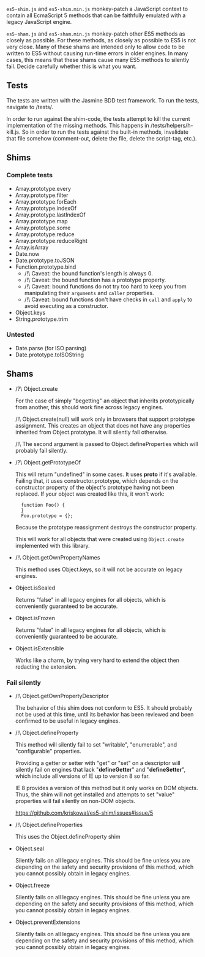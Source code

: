 `es5-shim.js` and `es5-shim.min.js` monkey-patch a JavaScript context to
contain all EcmaScript 5 methods that can be faithfully emulated with a
legacy JavaScript engine.

`es5-sham.js` and `es5-sham.min.js` monkey-patch other ES5 methods as
closely as possible. For these methods, as closely as possible to ES5
is not very close. Many of these shams are intended only to allow code
to be written to ES5 without causing run-time errors in older engines.
In many cases, this means that these shams cause many ES5 methods to
silently fail. Decide carefully whether this is what you want.

## Tests

The tests are written with the Jasmine BDD test framework.
To run the tests, navigate to <root-folder>/tests/.

In order to run against the shim-code, the tests attempt to kill the current
implementation of the missing methods. This happens in <root-folder>/tests/helpers/h-kill.js.
So in order to run the tests against the built-in methods, invalidate that file somehow
(comment-out, delete the file, delete the script-tag, etc.).

## Shims

### Complete tests

- Array.prototype.every
- Array.prototype.filter
- Array.prototype.forEach
- Array.prototype.indexOf
- Array.prototype.lastIndexOf
- Array.prototype.map
- Array.prototype.some
- Array.prototype.reduce
- Array.prototype.reduceRight
- Array.isArray
- Date.now
- Date.prototype.toJSON
- Function.prototype.bind
  - /!\ Caveat: the bound function's length is always 0.
  - /!\ Caveat: the bound function has a prototype property.
  - /!\ Caveat: bound functions do not try too hard to keep you
    from manipulating their `arguments` and `caller` properties.
  - /!\ Caveat: bound functions don't have checks in `call` and
    `apply` to avoid executing as a constructor.
- Object.keys
- String.prototype.trim

### Untested

- Date.parse (for ISO parsing)
- Date.prototype.toISOString

## Shams

- /?\ Object.create

  For the case of simply "begetting" an object that
  inherits prototypically from another, this should work
  fine across legacy engines.

  /!\ Object.create(null) will work only in browsers that
  support prototype assignment. This creates an object
  that does not have any properties inherited from
  Object.prototype. It will silently fail otherwise.

  /!\ The second argument is passed to
  Object.defineProperties which will probably fail
  silently.

- /?\ Object.getPrototypeOf

  This will return "undefined" in some cases. It uses
  **proto** if it's available. Failing that, it uses
  constructor.prototype, which depends on the constructor
  property of the object's prototype having not been
  replaced. If your object was created like this, it
  won't work:

        function Foo() {
        }
        Foo.prototype = {};

  Because the prototype reassignment destroys the
  constructor property.

  This will work for all objects that were created using
  `Object.create` implemented with this library.

- /!\ Object.getOwnPropertyNames

  This method uses Object.keys, so it will not be accurate
  on legacy engines.

- Object.isSealed

  Returns "false" in all legacy engines for all objects,
  which is conveniently guaranteed to be accurate.

- Object.isFrozen

  Returns "false" in all legacy engines for all objects,
  which is conveniently guaranteed to be accurate.

- Object.isExtensible

  Works like a charm, by trying very hard to extend the
  object then redacting the extension.

### Fail silently

- /!\ Object.getOwnPropertyDescriptor

  The behavior of this shim does not conform to ES5. It
  should probably not be used at this time, until its
  behavior has been reviewed and been confirmed to be
  useful in legacy engines.

- /!\ Object.defineProperty

  This method will silently fail to set "writable",
  "enumerable", and "configurable" properties.

  Providing a getter or setter with "get" or "set" on a
  descriptor will silently fail on engines that lack
  "**defineGetter**" and "**defineSetter**", which include
  all versions of IE up to version 8 so far.

  IE 8 provides a version of this method but it only works
  on DOM objects. Thus, the shim will not get installed
  and attempts to set "value" properties will fail
  silently on non-DOM objects.

  https://github.com/kriskowal/es5-shim/issues#issue/5

- /!\ Object.defineProperties

  This uses the Object.defineProperty shim

- Object.seal

  Silently fails on all legacy engines. This should be
  fine unless you are depending on the safety and security
  provisions of this method, which you cannot possibly
  obtain in legacy engines.

- Object.freeze

  Silently fails on all legacy engines. This should be
  fine unless you are depending on the safety and security
  provisions of this method, which you cannot possibly
  obtain in legacy engines.

- Object.preventExtensions

  Silently fails on all legacy engines. This should be
  fine unless you are depending on the safety and security
  provisions of this method, which you cannot possibly
  obtain in legacy engines.
